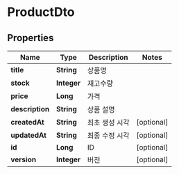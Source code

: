 
# ProductDto

## Properties
Name | Type | Description | Notes
------------ | ------------- | ------------- | -------------
**title** | **String** | 상품명 | 
**stock** | **Integer** | 재고수량 | 
**price** | **Long** | 가격 | 
**description** | **String** | 상품 설명 | 
**createdAt** | **String** | 최초 생성 시각 |  [optional]
**updatedAt** | **String** | 최종 수정 시각 |  [optional]
**id** | **Long** | ID |  [optional]
**version** | **Integer** | 버전 |  [optional]



